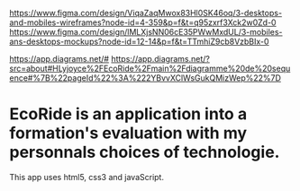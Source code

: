 https://www.figma.com/design/ViqaZaqMwox83Hl0SK46oq/3-desktops-and-mobiles-wireframes?node-id=4-359&p=f&t=q95zxrf3Xck2w0Zd-0
https://www.figma.com/design/lMLXjsNN06cE35PWwMxdUL/3-mobiles-ans-desktops-mockups?node-id=12-14&p=f&t=TTmhiZ9cb8VzbBIx-0

https://app.diagrams.net/#
https://app.diagrams.net/?src=about#HLyjoyce%2FEcoRide%2Fmain%2Fdiagramme%20de%20sequence#%7B%22pageId%22%3A%222YBvvXClWsGukQMizWep%22%7D

# EcoRide is an application into a formation's evaluation with my personnals choices of technologie.
This app uses html5, css3 and javaScript.
